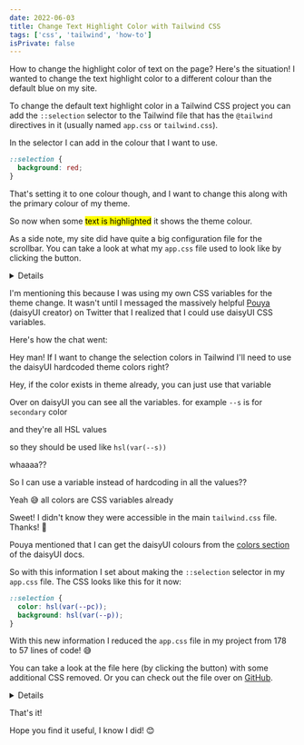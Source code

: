 ```yaml
---
date: 2022-06-03
title: Change Text Highlight Color with Tailwind CSS
tags: ['css', 'tailwind', 'how-to']
isPrivate: false
---
```


<script>
  import { Chat, Details } from '$lib/components'
</script>

How to change the highlight color of text on the page? Here's the
situation! I wanted to change the text highlight color to a different
colour than the default blue on my site.

To change the default text highlight color in a Tailwind CSS project
you can add the `::selection` selector to the Tailwind file that has
the `@tailwind` directives in it (usually named `app.css` or
`tailwind.css`).

In the selector I can add in the colour that I want to use.

```css
::selection {
  background: red;
}
```

That's setting it to one colour though, and I want to change this
along with the primary colour of my theme.

So now when some <mark class='text-primary-content bg-primary'>text is
highlighted</mark> it shows the theme colour.

As a side note, my site did have quite a big configuration file for
the scrollbar. You can take a look at what my `app.css` file used to
look like by clicking the button.

<Details buttonText="Click to expand">

```css
@tailwind base;

/* 
  These are the styles from DaisyUI needed 
  for the scroll bar colours 
*/
:root {
  /* Default is Dark */
  --primary: #793ef9;
  --secondary: #f000b8;
}
[data-theme='acid'] {
  --primary: #ff00f4;
  --secondary: #ff7400;
}
/* 
  every other daisyUI theme name
  removed for brevity
*/

/* Scrollbar styles */

/* Firefox */
* {
  scrollbar-width: thin;
  scrollbar-color: var(--secondary) var(--primary);
}

/* Chrome, Edge, and Safari */
*::-webkit-scrollbar {
  width: 15px;
}

*::-webkit-scrollbar-track {
  background: var(--primary);
  border-radius: 5px;
}

*::-webkit-scrollbar-thumb {
  background-color: var(--secondary);
  border-radius: 14px;
  border: 3px solid var(--primary);
}

@tailwind components;
@tailwind utilities;
```

</Details>

I'm mentioning this because I was using my own CSS variables for the
theme change. It wasn't until I messaged the massively helpful [Pouya]
(daisyUI creator) on Twitter that I realized that I could use daisyUI
CSS variables.

Here's how the chat went:

<Chat>

Hey man! If I want to change the selection colors in Tailwind I'll
need to use the daisyUI hardcoded theme colors right?

</Chat>

<Chat reply>

Hey, if the color exists in theme already, you can just use that
variable

Over on daisyUI you can see all the variables. for example `--s` is
for `secondary` color

and they're all HSL values

so they should be used like `hsl(var(--s))`

</Chat>

<Chat>

whaaaa??

So I can use a variable instead of hardcoding in all the values??

</Chat>

<Chat reply>

Yeah 😅 all colors are CSS variables already

</Chat>

<Chat>

Sweet! I didn't know they were accessible in the main `tailwind.css`
file. Thanks! 🙏

</Chat>

Pouya mentioned that I can get the daisyUI colours from the [colors
section] of the daisyUI docs.

So with this information I set about making the `::selection` selector
in my `app.css` file. The CSS looks like this for it now:

```css
::selection {
  color: hsl(var(--pc));
  background: hsl(var(--p));
}
```

With this new information I reduced the `app.css` file in my project
from 178 to 57 lines of code! 😅

You can take a look at the file here (by clicking the button) with
some additional CSS removed. Or you can check out the file over on
[GitHub].

<Details buttonText="Click to expand">

```css
@tailwind base;

html {
  scroll-behavior: smooth;
  word-break: break-word;
}

::selection {
  color: hsl(var(--pc));
  background: hsl(var(--p));
}

/* Scrollbar styles */

/* Firefox */
* {
  scrollbar-width: thin;
  scrollbar-color: hsl(var(--s)) hsl(var(--p));
}

/* Chrome, Edge, and Safari */
*::-webkit-scrollbar {
  width: 15px;
}

*::-webkit-scrollbar-track {
  background: hsl(var(--p));
  border-radius: 5px;
}

*::-webkit-scrollbar-thumb {
  background-color: hsl(var(--s));
  border-radius: 14px;
  border: 3px solid hsl(var(--p));
}

@tailwind components;
@tailwind utilities;
```

</Details>

That's it!

Hope you find it useful, I know I did! 😊

<!-- Links -->

[pouya]: https://twitter.com/Saadeghi
[colors section]: https://daisyui.com/docs/colors/
[github]:
  https://github.com/spences10/scottspence.com/blob/edd5b9cf3b8a26893edb36505e2b66dc73e14923/src/app.css
